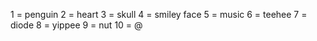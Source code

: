 1 = penguin
2 = heart
3 = skull
4 = smiley face
5 = music
6 = teehee
7 = diode
8 = yippee
9 = nut
10 = @